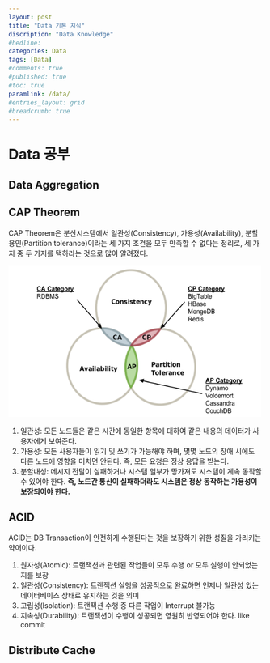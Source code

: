 ```yaml
---
layout: post
title: "Data 기본 지식"
discription: "Data Knowledge"
#hedline: 
categories: Data
tags: [Data]
#comments: true
#published: true 
#toc: true
paramlink: /data/
#entries_layout: grid
#breadcrumb: true
---
```

# Data 공부 
## Data Aggregation
## CAP Theorem
CAP Theorem은 분산시스템에서 일관성(Consistency), 가용성(Availability), 분할 용인(Partition tolerance)이라는 세 가지 조건을 모두 만족할 수 없다는 정리로, 세 가지 중 두 가지를 택하라는 것으로 많이 알려졌다. 

<img src="../../img\truth-of-cap-theorem-diagram.png" width="500" height="300"> 

1. 일관성: 모든 노드들은 같은 시간에 동일한 항목에 대하여 같은 내용의 데이터가 사용자에게 보여준다.
1. 가용성: 모든 사용자들이 읽기 및 쓰기가 가능해야 하며, 몇몇 노드의 장애 시에도 다른 노드에 영향을 미치면 안된다. 즉, 모든 요청은 정상 응답을 받는다. 
1. 분할내성: 메시지 전달이 실패하거나 시스템 일부가 망가져도 시스템이 계속 동작할 수 있어야 한다. <b>즉, 노드간 통신이 실패하더라도 시스템은 정상 동작하는 가용성이 보장되어야 한다. </b>


## ACID 
ACID는 DB Transaction이 안전하게 수행된다는 것을 보장하기 위한 성질을 가리키는 약어이다.

1. 원자성(Atomic): 트랜잭션과 관련된 작업들이 모두 수행 or 모두 실행이 안되었는지를 보장
1. 일관성(Consistency): 트랜잭션 실행을 성공적으로 완료하면 언제나 일관성 있는 데이터베이스 상태로 유지하는 것을 의미
1. 고립성(Isolation): 트랜잭션 수행 중 다른 작업이 Interrupt 불가능 
1. 지속성(Durability): 트랜잭션이 수행이 성공되면 영원히 반영되어야 한다. like commit

## Distribute Cache 

